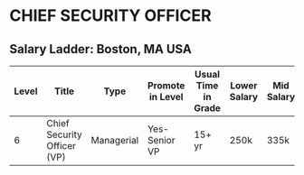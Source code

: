 # CHIEF SECURITY OFFICER 

## Salary Ladder: Boston, MA USA

| Level | Title | Type | Promote in Level | Usual Time in Grade | Lower Salary | Mid Salary | High Salary | Variable Compensation |
| ---- | ------ | ----- | -------- |---------- |  ------------ | ---------- | ----------- | --------------------- |
| 6| Chief Security Officer (VP) | Managerial | Yes- Senior VP | 15+ yr | 250k | 335k | 400k | Always |
